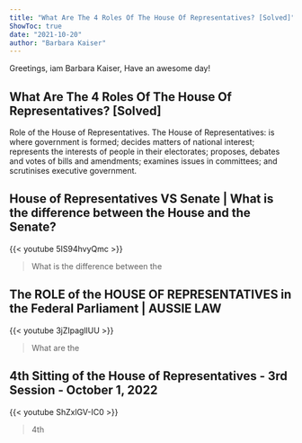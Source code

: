 ```yaml
---
title: "What Are The 4 Roles Of The House Of Representatives? [Solved]"
ShowToc: true 
date: "2021-10-20"
author: "Barbara Kaiser" 
---
```


Greetings, iam Barbara Kaiser, Have an awesome day!
## What Are The 4 Roles Of The House Of Representatives? [Solved]
Role of the House of Representatives. The House of Representatives: is where government is formed; decides matters of national interest; represents the interests of people in their electorates; proposes, debates and votes of bills and amendments; examines issues in committees; and scrutinises executive government.

## House of Representatives VS Senate | What is the difference between the House and the Senate?
{{< youtube 5IS94hvyQmc >}}
>What is the difference between the 

## The ROLE of the HOUSE OF REPRESENTATIVES in the Federal Parliament | AUSSIE LAW
{{< youtube 3jZIpagllUU >}}
>What are the 

## 4th Sitting of the House of Representatives - 3rd Session - October 1, 2022
{{< youtube ShZxlGV-IC0 >}}
>4th

